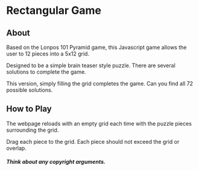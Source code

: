 # Rectangular Game

## About
Based on the Lonpos 101 Pyramid game, this Javascript game allows the user to 12 pieces into a 5x12 grid. 

Designed to be a simple brain teaser style puzzle. There are several solutions to complete the game. 

This version, simply filling the grid completes the game. Can you find all 72 possible solutions. 

## How to Play

The webpage reloads with an empty grid each time with the puzzle pieces surrounding the grid. 

Drag each piece to the grid. Each piece should not exceed the grid or overlap. 

##### Think about any copyright arguments.